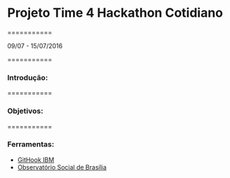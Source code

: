 # Projeto Time 4 Hackathon Cotidiano
===========

09/07 - 15/07/2016

===========

### Introdução:

===========
### Objetivos:

===========

### Ferramentas:

- [GitHook IBM](https://hub.jazz.net/gitHook/)
- [Observatório Social de Brasília](http://brasilia.osbrasil.org.br/)

